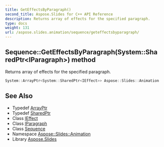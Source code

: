 ```yaml
---
title: GetEffectsByParagraph()
second_title: Aspose.Slides for C++ API Reference
description: Returns array of effects for the specified paragraph.
type: docs
weight: 131
url: /aspose.slides.animation/sequence/geteffectsbyparagraph/
---
```

## Sequence::GetEffectsByParagraph(System::SharedPtr\<IParagraph\>) method


Returns array of effects for the specified paragraph.

```cpp
System::ArrayPtr<System::SharedPtr<IEffect>> Aspose::Slides::Animation::Sequence::GetEffectsByParagraph(System::SharedPtr<IParagraph> paragraph) override
```

## See Also

* Typedef [ArrayPtr](../../../system/arrayptr/)
* Typedef [SharedPtr](../../../system/sharedptr/)
* Class [IEffect](../../ieffect/)
* Class [IParagraph](../../../aspose.slides/iparagraph/)
* Class [Sequence](../)
* Namespace [Aspose::Slides::Animation](../../)
* Library [Aspose.Slides](../../../)
